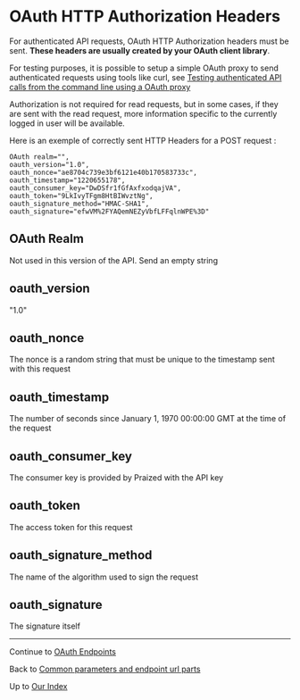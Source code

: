 # OAuth HTTP Authorization Headers #

For authenticated API requests, OAuth HTTP Authorization headers must be sent. **These headers are usually created by your OAuth client library**.

For testing purposes, it is possible to setup a simple OAuth proxy to send authenticated requests using tools like curl, see [Testing authenticated API calls from the command line using a OAuth proxy](Testing_cli.md)

Authorization is not required for read requests, but in some cases, if they are sent with the read request, more information specific to the currently logged in user will be available.

Here is an exemple of correctly sent HTTP Headers for a POST request :
```
OAuth realm="",
oauth_version="1.0",
oauth_nonce="ae8704c739e3bf6121e40b170583733c",
oauth_timestamp="1220655178",
oauth_consumer_key="DwDSfr1fGfAxfxodqajVA",
oauth_token="9LkIvyTFgm8HtBIWvztNg",
oauth_signature_method="HMAC-SHA1",
oauth_signature="efwVM%2FYAQemNEZyVbfLFFqlnWPE%3D"
```
## OAuth Realm ##

Not used in this version of the API. Send an empty string

## oauth\_version ##

"1.0"

## oauth\_nonce ##

The nonce is a random string that must be unique to the timestamp sent with this request

## oauth\_timestamp ##

The number of seconds since January 1, 1970 00:00:00 GMT at the time of the request

## oauth\_consumer\_key ##

The consumer key is provided by Praized with the API key

## oauth\_token ##

The access token for this request

## oauth\_signature\_method ##

The name of the algorithm used to sign the request

## oauth\_signature ##

The signature itself



---


Continue to [OAuth Endpoints](OAuth_EndPoints.md)

Back to [Common parameters and endpoint url parts](Common_Parameters.md)

Up to [Our Index](API.md)